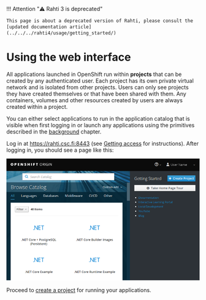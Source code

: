 <style>
.admonition-title { background-color: rgba(255, 145, 0, 0.1) !important; }
.admonition { background-color: white !important; }
</style>
!!! Attention "⚠️ Rahti 3 is deprecated"

    This page is about a deprecated version of Rahti, please consult the [updated documentation article](../../../rahti4/usage/getting_started/)

# Using the web interface

All applications launched in OpenShift run within **projects** that can be
created by any authenticated user. Each project has its own private virtual
network and is isolated from other projects. Users can only see projects
they have created themselves or that have been shared with them. Any
containers, volumes and other resources created by users are always created
within a project.

You can either select applications to run in the application catalog that is
visible when first logging in or launch any applications using the
primitives described in the [background](/cloud/rahti/concepts/) chapter.

Log in at <https://rahti.csc.fi:8443> (see [Getting access](/cloud/rahti/access)
for instructions). After logging in, you should see a page like this:

![OpenShift main page](img/openshift_main_page_3.7.png)

Proceed to [create a project](/cloud/rahti/usage/projects_and_quota/) for running your applications.
